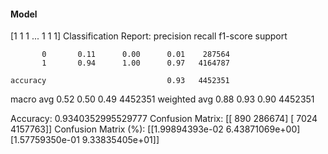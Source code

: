 #### Model
[1 1 1 ... 1 1 1]
Classification Report:
              precision    recall  f1-score   support

           0       0.11      0.00      0.01    287564
           1       0.94      1.00      0.97   4164787

    accuracy                           0.93   4452351
   macro avg       0.52      0.50      0.49   4452351
weighted avg       0.88      0.93      0.90   4452351

Accuracy: 0.9340352995529777
Confusion Matrix:
[[    890  286674]
 [   7024 4157763]]
Confusion Matrix (%):
[[1.99894393e-02 6.43871069e+00]
 [1.57759350e-01 9.33835405e+01]]
